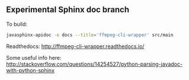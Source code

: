 Experimental Sphinx doc branch
------------------------------

To build:
```bash
javasphinx-apidoc -o docs --title='ffmpeg-cli-wrapper' src/main
```

Readthedocs: http://ffmpeg-cli-wrapper.readthedocs.io/

Some useful info here: http://stackoverflow.com/questions/14254527/python-parsing-javadoc-with-python-sphinx
